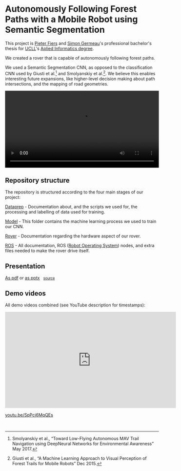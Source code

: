 # Autonomously Following Forest Paths with a Mobile Robot using Semantic Segmentation

This project is [Pieter Fiers](https://pfiers.net) and
 [Simon Germeau](https://github.com/GermeauSimon)'s professional bachelor's thesis for [UCLL](https://www.ucll.be/)'s [Aplied Informatics degree](http://onderwijsaanbod.leuven.ucll.be/opleidingen/n/SC_52335187.htm).

We created a rover that is capable of autonomously following forest paths. 

We used a Semantic Segmentation CNN, as opposed to the classification CNN 
used by Giusti et al.[^1] and Smolyanskiy et al.[^2]. We believe this enables 
interesting future expansions, like higher-level decision making about path 
intersections, and the mapping of road geometries.

<video width="100%" controls>
    <source src="intro.webm" type="video/webm">
</video>

## Repository structure

The repository is structured according to the four main stages of our project:

[Dataprep](dataprep/README.md) - Documentation about, and the scripts we used for, the processing and labelling 
of data used for training.

[Model](model/README.md) - This folder contains the machine learning process we used to train our CNN.

[Rover](rover/README.md) - Documentation regarding the hardware aspect of our rover.

[ROS](ros/README.md) - All documentation, ROS ([Robot Operating System](https://www.ros.org/)) nodes, and extra files needed to make the rover drive
itself.

## Presentation

<a href="presentation.pdf">As pdf</a> or <a href="presentation.pptx">as pptx</a> &nbsp; <small>[source](https://docs.google.com/presentation/d/1WMvPDMJ7YyHw0fyk2sWPqvgLIdivagkhP7UBCjnO4ww/edit?usp=sharing)</small>

## Demo videos

All demo videos combined (see YouTube description for timestamps):

<iframe width="560" height="315" src="https://www.youtube.com/embed/SpPcj6MqQEs" frameborder="0" allow="accelerometer; autoplay; clipboard-write; encrypted-media; gyroscope; picture-in-picture" allowfullscreen></iframe>

[youtu.be/SpPcj6MqQEs](https://youtu.be/SpPcj6MqQEs)

<br>

[^1]: Smolyanskiy et al., “Toward Low-Flying Autonomous MAV Trail Navigation using DeepNeural Networks for Environmental Awareness” May 2017.  
[^2]: Giusti et al., “A Machine Learning Approach to Visual Perception of Forest Trails for Mobile Robots” Dec 2015. 
